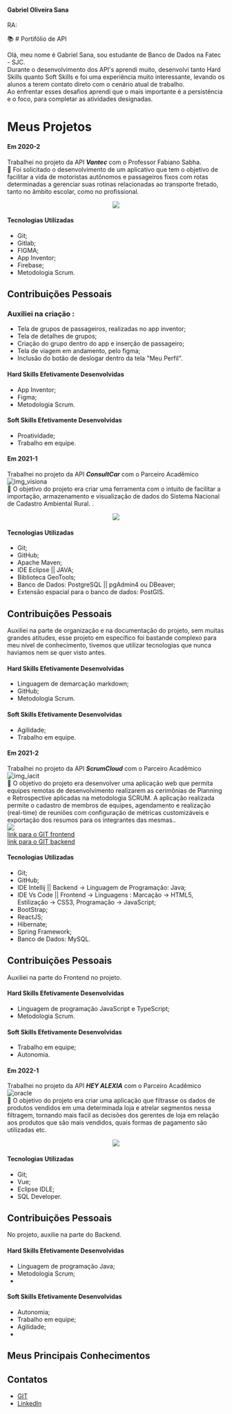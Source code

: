 #### Gabriel Oliveira Sana
RA: 

:books: # Portifólio de API 


Olá, meu nome é Gabriel Sana, sou estudante de Banco de Dados na Fatec - SJC.
<br>Durante o desenvolvimento dos API's aprendi muito, desenvolvi tanto Hard Skills quanto Soft Skills e foi uma experiência muito interessante, levando os alunos a terem contato direto com o cenário atual de trabalho.<br> Ao enfrentar esses desafios aprendi que o mais importante é a persistência e o foco, para completar as atividades designadas. 

# Meus Projetos

#### Em 2020-2
Trabalhei no projeto da API ***Vantec*** com o Professor Fabiano Sabha.<br> 	:dart: Foi solicitado o desenvolvimento de um aplicativo que tem o objetivo de facilitar a vida de motoristas autônomos e passageiros fixos com rotas determinadas a gerenciar suas rotinas relacionadas ao transporte fretado, tanto no âmbito escolar, como no profissional. <br> 

[<center><img src="https://github.com/gabsana/Bertoti/blob/main/imagens/V_VanTec.jpg" /></center>](https://gitlab.com/vanzeiros-do-vale/vantec)
#### Tecnologias Utilizadas
- Git;
- Gitlab;
- FIGMA;
- App Inventor;
- Firebase;
- Metodologia Scrum.

## Contribuições Pessoais
### Auxiliei na criação :
- Tela de grupos de passageiros, realizadas no app inventor; 
- Tela de detalhes de grupos;
- Criação do grupo dentro do app e inserção de passageiro; 
- Tela de viagem em andamento, pelo figma;
- Inclusão do botão de deslogar dentro da tela "Meu Perfil".
#### Hard Skills Efetivamente Desenvolvidas
- App Inventor;
- Figma;
- Metodologia Scrum.

#### Soft Skills Efetivamente Desenvolvidas
- Proatividade; 
- Trabalho em equipe.


#### Em 2021-1
Trabalhei no projeto da API ***ConsultCar*** com o Parceiro Acadêmico  ![img_visiona](https://github.com/gabsana/Bertoti/blob/main/imagens/Logo_Visiona.png)<br>
	:dart: O objetivo do projeto era criar uma ferramenta com o intuito de facilitar a importação, armazenamento e visualização de dados do Sistema Nacional de Cadastro Ambiental Rural.
.<br>
[<center><img src="https://github.com/gabsana/Bertoti/blob/main/imagens/LogoConsultCAR_50px.png" /></center>](https://github.com/equipe-tetris/ConsultCAR)

#### Tecnologias Utilizadas
- Git;
- GitHub;
- Apache Maven;
- IDE Eclipse || JAVA;
- Biblioteca GeoTools;
- Banco de Dados: PostgreSQL || pgAdmin4 ou DBeaver;
- Extensão espacial para o banco de dados: PostGIS.

## Contribuições Pessoais
Auxiliei na parte de organização e na documentação do projeto, sem muitas grandes atitudes, esse projeto em específico foi bastande complexo para meu nível de conhecimento, tivemos que utilizar tecnologias que nunca haviamos nem se quer visto antes.


#### Hard Skills Efetivamente Desenvolvidas
- Linguagem de demarcação markdown;
- GitHub;
- Metodologia Scrum.

#### Soft Skills Efetivamente Desenvolvidas
- Agilidade;
- Trabalho em equipe.

#### Em 2021-2 
Trabalhei no projeto da API ***ScrumCloud*** com o Parceiro Acadêmico   ![img_iacit](https://github.com/gabsana/Bertoti/blob/main/imagens/iacit.jpg)<br> 	:dart: O objetivo do projeto era desenvolver uma aplicação web que permita equipes remotas de desenvolvimento realizarem as cerimônias de Planning e Retrospective aplicadas na metodologia SCRUM.
A aplicação realizada permite o cadastro de membros de equipes, agendamento e realização (real-time) de reuniões com configuração de métricas customizáveis e exportação dos resumos para os integrantes das mesmas.. <br>
![](https://github.com/gabsana/Bertoti/blob/main/imagens/icon-scrumcloud.png)<br>
[link para o GIT frontend](https://github.com/equipe-tetris/scrum-cloud-frontend ) <br>
[link para o GIT backend](https://github.com/equipe-tetris/scrum-cloud-backend )

#### Tecnologias Utilizadas
- Git;
- GitHub;
- IDE Intellij || Backend -> Linguagem de Programação: Java;
- IDE Vs Code || Frontend -> Linguagens : Marcação -> HTML5, Estilização -> CSS3, Programação -> JavaScript;
- BootStrap;
- ReactJS;
- Hibernate;
- Spring Framework;
- Banco de Dados: MySQL.

## Contribuições Pessoais
Auxiliei na parte do Frontend no projeto.

#### Hard Skills Efetivamente Desenvolvidas
- Linguagem de programação JavaScript e TypeScript;
- Metodologia Scrum.

#### Soft Skills Efetivamente Desenvolvidas
- Trabalho em equipe;
- Autonomia.

#### Em 2022-1
Trabalhei no projeto da API ***HEY ALEXIA*** com o Parceiro Acadêmico ![oracle](https://github.com/gabsana/Bertoti/blob/main/imagens/oracle.jpeg)<br>	:dart:  O objetivo do projeto era criar uma aplicação que filtrasse os dados de produtos vendidos em uma determinada loja e atrelar segmentos nessa filtragem, tornando mais facil as decisões dos gerentes de loja em relação aos produtos que são mais vendidos, quais formas de pagamento são utilizadas etc. <br>

[<center><img src="https://github.com/gabsana/Bertoti/blob/main/imagens/HEY_ALEXIA.png" /></center>](https://github.com/EquipeFatec)

#### Tecnologias Utilizadas
- Git;
- Vue;
- Eclipse IDLE;
- SQL Developer.
## Contribuições Pessoais
No projeto, auxilie na parte do Backend.

#### Hard Skills Efetivamente Desenvolvidas
- Linguagem de programação Java;
- Metodologia Scrum;
-

#### Soft Skills Efetivamente Desenvolvidas
- Autonomia;
- Trabalho em equipe;
- Agilidade;
-


## Meus Principais Conhecimentos

## Contatos
* [GIT](https://github.com/gabsana)
* [LinkedIn](https://www.linkedin.com)



